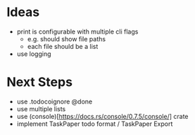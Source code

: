 # Ideas

- print is configurable with multiple cli flags
  - e.g. should show file paths
  - each file should be a list
- use logging

# Next Steps

- use .todocoignore @done
- use multiple lists
- use (console)[https://docs.rs/console/0.7.5/console/] crate
- implement TaskPaper todo format / TaskPaper Export
